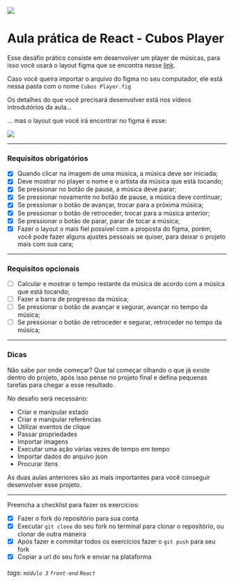 ![](https://i.imgur.com/xG74tOh.png)

# Aula prática de React - Cubos Player

Esse desáfio prático consiste em desenvolver um player de músicas, para isso você usará o layout figma que se encontra nesse [link](https://www.figma.com/file/2RRh9uG0Mjj6p4p6ekVnNp/Cubos-Player?node-id=0%3A1).

Caso você queira importar o arquivo do figma no seu computador, ele está nessa pasta com o nome `Cubos Player.fig`

Os detalhes do que você precisará desenvolver está nos vídeos introdutórios da aula...

... mas o layout que você irá encontrar no figma é esse:

![](https://i.imgur.com/kU1nrcS.png)

---

### Requisitos obrigatórios

- [x] Quando clicar na imagem de uma música, a música deve ser iniciada;
- [x] Deve mostrar no player o nome e o artista da música que está tocando;
- [x] Se pressionar no botão de pause, a música deve parar;
- [x] Se pressionar novamente no botão de pause, a música deve continuar;
- [x] Se pressionar o botão de avançar, trocar para a próxima música;
- [x] Se pressionar o botão de retroceder, trocar para a música anterior;
- [x] Se pressionar o botão de parar, parar de tocar a música;
- [x] Fazer o layout o mais fiel possível com a proposta do figma, porém, você pode fazer alguns ajustes pessoais se quiser, para deixar o projeto mais com sua cara;

---

### Requisitos opcionais

- [ ] Calcular e mostrar o tempo restante da música de acordo com a música que está tocando;
- [ ] Fazer a barra de progresso da música;
- [ ] Se pressionar o botão de avançar e segurar, avançar no tempo da música;
- [ ] Se pressionar o botão de retroceder e segurar, retroceder no tempo da música;

---

### Dicas

Não sabe por onde começar? Que tal começar olhando o que já existe dentro do projeto, após isso pense no projeto final e defina pequenas tarefas para chegar a esse resultado.

No desafio será necessário:

- Criar e manipular estado
- Criar e manipular referências
- Utilizar eventos de clique
- Passar propriedades
- Importar imagens
- Executar uma ação várias vezes de tempo em tempo
- Importar dados do arquivo json
- Procurar itens

As duas aulas anteriores são as mais importantes para você conseguir desenvolver esse projeto.

---

Preencha a checklist para fazer os exercícios:

- [x] Fazer o fork do repositório para sua conta
- [x] Executar `git clone` do seu fork no terminal para clonar o repositório, ou clonar de outra maneira
- [x] Após fazer e commitar todos os exercícios fazer o `git push` para seu fork
- [x] Copiar a url do seu fork e enviar na plataforma

###### tags: `módulo 3` `front-end` `React`
